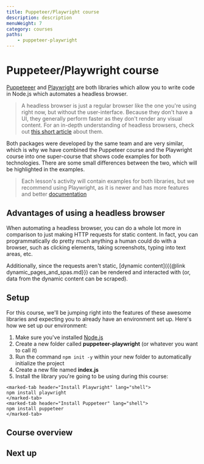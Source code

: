 ```yaml
---
title: Puppeteer/Playwright course
description: description
menuWeight: 7
category: courses
paths:
    - puppeteer-playwright
---
```


# [](#puppeteer-playwright-course) Puppeteer/Playwright course

[Puppeteeer](https://pptr.dev/) and [Playwright](https://playwright.dev/) are both libraries which allow you to write code in Node.js which automates a headless browser.

> A headless browser is just a regular browser like the one you're using right now, but without the user-interface. Because they don't have a UI, they generally perform faster as they don't render any visual content. For an in-depth understanding of headless browsers, check out [this short article](https://blog.arhg.net/2009/10/what-is-headless-browser.html) about them.

Both packages were developed by the same team and are very similar, which is why we have combined the Puppeteer course and the Playwright course into one super-course that shows code examples for both technologies. There are some small differences between the two, which will be highlighted in the examples.

> Each lesson's activity will contain examples for both libraries, but we recommend using Playwright, as it is newer and has more features and better [documentation](https://playwright.dev/docs/intro)

## [](#advantages-of-headless-browsers) Advantages of using a headless browser

When automating a headless browser, you can do a whole lot more in comparison to just making HTTP requests for static content. In fact, you can programmatically do pretty much anything a human could do with a browser, such as clicking elements, taking screenshots, typing into text areas, etc.

Additionally, since the requests aren't static, [dynamic content]({{@link dynamic_pages_and_spas.md}}) can be rendered and interacted with (or, data from the dynamic content can be scraped).

## [](#setup) Setup

For this course, we'll be jumping right into the features of these awesome libraries and expecting you to already have an environment set up. Here's how we set up our environment:

1. Make sure you've installed [Node.js](https://nodejs.org/en/)
2. Create a new folder called **puppeteer-playwright** (or whatever you want to call it)
3. Run the command `npm init -y` within your new folder to automatically initialize the project
4. Create a new file named **index.js**
5. Install the library you're going to be using during this course:

```marked-tabs
<marked-tab header="Install Playwright" lang="shell">
npm install playwright
</marked-tab>
<marked-tab header="Install Puppeteer" lang="shell">
npm install puppeteer
</marked-tab>
```

## [](#course-overview) Course overview

<!-- Everything that will be learned in the course -->

<!-- Will be scraping fake-webstore -->
<!-- 1. opening a page (talk about what is browsercontext, what is a page, what is headless vs headful - it's headless by default) -->
<!-- 2. interacting with a page (talk about page.evaluate, page.click, page.type, etc.) -->
<!-- 3. collecting data from a page (using page.evaluate, or also using cheerio (better option) - but with cheerio it's running in a different context) -->
<!-- 4. Modifying headers, geolocation, adding proxies, etc. -->

<!-- Don't forget: In each lesson, have marked tabs examples for both puppeteer and playwright -->

## [](#next) Next up
